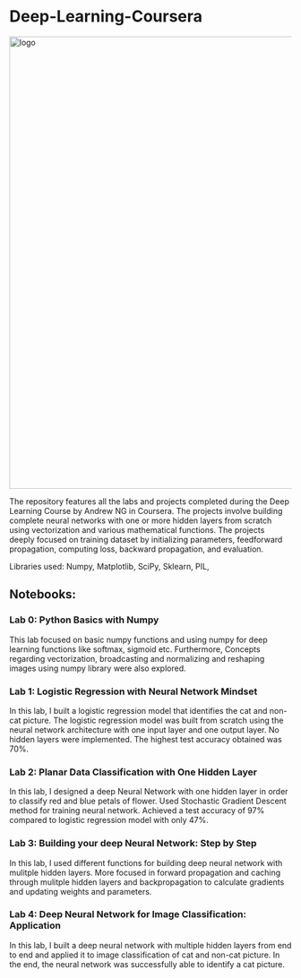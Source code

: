 # Deep-Learning-Coursera

<img width="808" alt="logo" src="https://user-images.githubusercontent.com/46661726/119045908-0d052b00-b98a-11eb-95e3-8a96c74afebe.png">


The repository features all the labs and projects completed during the Deep Learning Course by Andrew NG in Coursera. The projects involve building complete neural networks with one or more hidden layers from scratch using vectorization and various mathematical functions. The projects deeply focused on training dataset by initializing parameters, feedforward propagation, computing loss, backward propagation, and evaluation. 

Libraries used: Numpy, Matplotlib, SciPy, Sklearn, PIL, 

## Notebooks:

### Lab 0: Python Basics with Numpy

This lab focused on basic numpy functions and using numpy for deep learning functions like softmax, sigmoid etc. Furthermore, Concepts regarding vectorization, broadcasting and normalizing and reshaping images using numpy library were also explored.

### Lab 1: Logistic Regression with Neural Network Mindset

In this lab, I built a logistic regression model that identifies the cat and non-cat picture. The logistic regression model was built from scratch using the neural network architecture with one input layer and one output layer. No hidden layers were implemented. The highest test accuracy obtained was 70%.


### Lab 2: Planar Data Classification with One Hidden Layer

In this lab, I designed a deep Neural Network with one hidden layer in order to classify red and blue petals of flower. Used Stochastic Gradient Descent method for training neural network. Achieved a test accuracy of 97% compared to logistic regression model with only 47%.


### Lab 3: Building your deep Neural Network: Step by Step

In this lab, I used different functions for building deep neural network with mulitple hidden layers. More focused in forward propagation and caching through mulitple hidden layers and backpropagation to calculate gradients and updating weights and parameters. 


### Lab 4: Deep Neural Network for Image Classification: Application

In this lab, I built a deep neural network with multiple hidden layers from end to end and applied it to image classification of cat and non-cat picture. In the end, the neural network was successfully able to identify a cat picture. 
